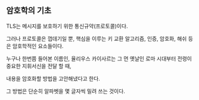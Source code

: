 ## 암호학의 기초 

TLS는 메시지를 보호하기 위한 통신규약(프로토콜)이다.  

그러나 프로토콜은 껍데기일 뿐, 핵심을 이루는 키 교환 알고리즘, 인증, 암호화, 해쉬 등은 암호학적인 요소들이다.

누구나 한번쯤 들어본 이름인, 율리우스 카이사르는 그 먼 옛날인 로마 시대부터 전령이 중요한 지휘서신을 전달 할 때,

내용을 암호화할 방법을 고안해냈다고 한다.  

그 방법은 단순히 알파벳을 몇 글자씩 밀려 쓰는 것이다.

